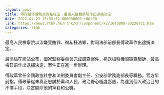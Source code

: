 ```yaml
---
layout: post
title: 傅政華涉受賄及徇私枉法　最高人民檢察院作出逮捕決定
date: 2022-04-21 15:53:52.000000000 +08:00
link: https://news.rthk.hk/rthk/ch/component/k2/1645008-20220421.htm
categories: rthk
---
```


最高人民檢察院以涉嫌受賄罪、徇私枉法罪，對司法部前部長傅政華作出逮捕決定。

最高檢在網站公布，國家監察委員會完成調查案件，移送檢察機關審查起訴，最高檢日前作出逮捕決定，案件正在進一步辦理。

傅政華曾任全國政協社會和法制委員會副主任、公安部常務副部長等職務。官方早前指，傅政華從未真正忠誠於黨和人民，政治野心極度膨脹，為達到個人政治目的不擇手段，決定開除他的黨籍和公職。
